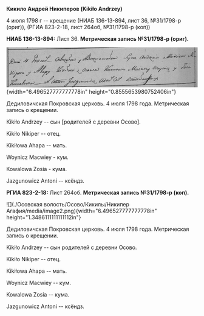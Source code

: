 **Кикило Андрей Никиперов (Kikiło Andrzey)**

4 июля 1798 г -- крещение (НИАБ 136-13-894, лист 36, №31/1798-р (ориг)),
(РГИА 823-2-18, лист 264об, №31/1798-р (коп))

**НИАБ 136-13-894:** Лист 36. **Метрическая запись №31/1798-р (ориг).**

![](./media/1e10f668dcdb408ab081bcccfd9be332137b0817.png){width="6.496527777777778in"
height="0.8555653980752406in"}

Дедиловичская Покровская церковь. 4 июля 1798 года. Метрическая запись о
крещении.

Kikiło Andrzey -- сын \[родителей с деревни Осово\].

Kikiło Nikiper -- отец.

Kikiłowa Ahapa -- мать.

Woynicz Macwiey - кум.

Kowalowa Zosia - кума.

Jazgunowicz Antoni -- ксёндз.

**РГИА 823-2-18:** Лист 264об. **Метрическая запись №31/1798-р (коп).**

![](./Осовская волость/Осово/Кикилы/Никипер Агафия/media/image2.png){width="6.496527777777778in"
height="1.3486111111111112in"}

Дедиловичская Покровская церковь. 4 июля 1798 года. Метрическая запись о
крещении.

Kikiło Andrzey -- сын родителей с деревни Осово.

Kikiło Nikiper -- отец.

Kikiłowa Ahapa -- мать.

Woynicz Macwiey -- кум.

Kowalowa Zosia -- кума.

Jazgunowicz Antoni -- ксёндз.
